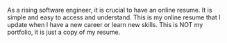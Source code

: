 As a rising software engineer, it is crucial to have an online resume. It is simple and easy to access and understand. This is my online resume that I update when I have  a new career or learn new skills. This is NOT my portfolio, it is just a copy of my resume.
